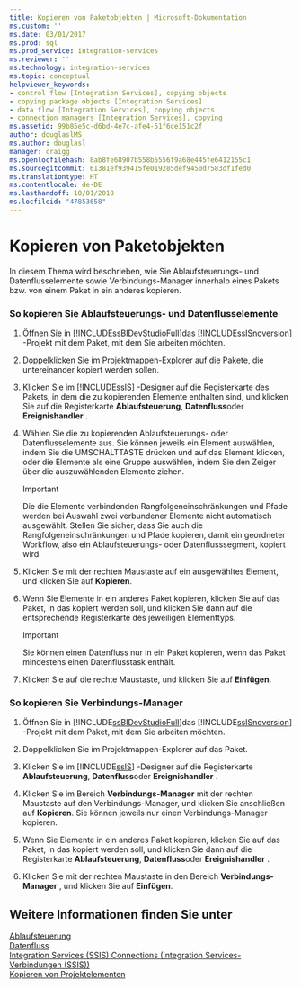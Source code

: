 ```yaml
---
title: Kopieren von Paketobjekten | Microsoft-Dokumentation
ms.custom: ''
ms.date: 03/01/2017
ms.prod: sql
ms.prod_service: integration-services
ms.reviewer: ''
ms.technology: integration-services
ms.topic: conceptual
helpviewer_keywords:
- control flow [Integration Services], copying objects
- copying package objects [Integration Services]
- data flow [Integration Services], copying objects
- connection managers [Integration Services], copying
ms.assetid: 99b85e5c-d6bd-4e7c-afe4-51f6ce151c2f
author: douglaslMS
ms.author: douglasl
manager: craigg
ms.openlocfilehash: 8ab8fe68907b558b5556f9a68e445fe6412155c1
ms.sourcegitcommit: 61381ef939415fe019285def9450d7583df1fed0
ms.translationtype: HT
ms.contentlocale: de-DE
ms.lasthandoff: 10/01/2018
ms.locfileid: "47853658"
---
```

# <a name="copy-package-objects"></a>Kopieren von Paketobjekten
  In diesem Thema wird beschrieben, wie Sie Ablaufsteuerungs- und Datenflusselemente sowie Verbindungs-Manager innerhalb eines Pakets bzw. von einem Paket in ein anderes kopieren.  
  
### <a name="to-copy-control-and-data-flow-items"></a>So kopieren Sie Ablaufsteuerungs- und Datenflusselemente  
  
1.  Öffnen Sie in [!INCLUDE[ssBIDevStudioFull](../includes/ssbidevstudiofull-md.md)]das [!INCLUDE[ssISnoversion](../includes/ssisnoversion-md.md)] -Projekt mit dem Paket, mit dem Sie arbeiten möchten.  
  
2.  Doppelklicken Sie im Projektmappen-Explorer auf die Pakete, die untereinander kopiert werden sollen.  
  
3.  Klicken Sie im [!INCLUDE[ssIS](../includes/ssis-md.md)] -Designer auf die Registerkarte des Pakets, in dem die zu kopierenden Elemente enthalten sind, und klicken Sie auf die Registerkarte **Ablaufsteuerung**, **Datenfluss**oder **Ereignishandler** .  
  
4.  Wählen Sie die zu kopierenden Ablaufsteuerungs- oder Datenflusselemente aus. Sie können jeweils ein Element auswählen, indem Sie die UMSCHALTTASTE drücken und auf das Element klicken, oder die Elemente als eine Gruppe auswählen, indem Sie den Zeiger über die auszuwählenden Elemente ziehen.  
  
    > [!IMPORTANT]  
    >  Die die Elemente verbindenden Rangfolgeneinschränkungen und Pfade werden bei Auswahl zwei verbundener Elemente nicht automatisch ausgewählt. Stellen Sie sicher, dass Sie auch die Rangfolgeneinschränkungen und Pfade kopieren, damit ein geordneter Workflow, also ein Ablaufsteuerungs- oder Datenflusssegment, kopiert wird.  
  
5.  Klicken Sie mit der rechten Maustaste auf ein ausgewähltes Element, und klicken Sie auf **Kopieren**.  
  
6.  Wenn Sie Elemente in ein anderes Paket kopieren, klicken Sie auf das Paket, in das kopiert werden soll, und klicken Sie dann auf die entsprechende Registerkarte des jeweiligen Elementtyps.  
  
    > [!IMPORTANT]  
    >  Sie können einen Datenfluss nur in ein Paket kopieren, wenn das Paket mindestens einen Datenflusstask enthält.  
  
7.  Klicken Sie auf die rechte Maustaste, und klicken Sie auf **Einfügen**.  
  
### <a name="to-copy-connection-managers"></a>So kopieren Sie Verbindungs-Manager  
  
1.  Öffnen Sie in [!INCLUDE[ssBIDevStudioFull](../includes/ssbidevstudiofull-md.md)]das [!INCLUDE[ssISnoversion](../includes/ssisnoversion-md.md)] -Projekt mit dem Paket, mit dem Sie arbeiten möchten.  
  
2.  Doppelklicken Sie im Projektmappen-Explorer auf das Paket.  
  
3.  Klicken Sie im [!INCLUDE[ssIS](../includes/ssis-md.md)] -Designer auf die Registerkarte **Ablaufsteuerung**, **Datenfluss**oder **Ereignishandler** .  
  
4.  Klicken Sie im Bereich **Verbindungs-Manager** mit der rechten Maustaste auf den Verbindungs-Manager, und klicken Sie anschließen auf **Kopieren**. Sie können jeweils nur einen Verbindungs-Manager kopieren.  
  
5.  Wenn Sie Elemente in ein anderes Paket kopieren, klicken Sie auf das Paket, in das kopiert werden soll, und klicken Sie dann auf die Registerkarte **Ablaufsteuerung**, **Datenfluss**oder **Ereignishandler** .  
  
6.  Klicken Sie mit der rechten Maustaste in den Bereich **Verbindungs-Manager** , und klicken Sie auf **Einfügen**.  
  
## <a name="see-also"></a>Weitere Informationen finden Sie unter  
 [Ablaufsteuerung](../integration-services/control-flow/control-flow.md)   
 [Datenfluss](../integration-services/data-flow/data-flow.md)   
 [Integration Services (SSIS) Connections (Integration Services-Verbindungen (SSIS))](../integration-services/connection-manager/integration-services-ssis-connections.md)   
 [Kopieren von Projektelementen](http://msdn.microsoft.com/library/1606c54d-20f9-49f3-a4ef-caad83a772aa)  
  
  
